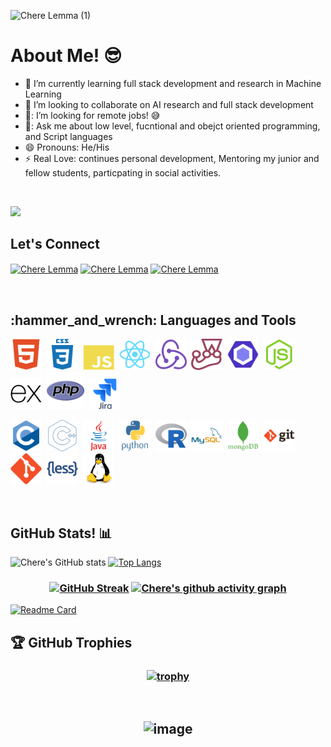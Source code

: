 ![Chere Lemma (1)](https://user-images.githubusercontent.com/73167960/221072866-9dd2e627-22ed-49dc-999a-3c2317d03c73.png)

<h1>About Me! 😎</h1>

- 🌱 I’m currently learning full stack development and research in Machine Learning
- 👯 I’m looking to collaborate on AI research and full stack development 
- 🤔: I’m looking for remote jobs! 😅
- 💬: Ask me about low level, fucntional and obejct oriented programming, and Script languages
- 😄  Pronouns: He/His
- ⚡  Real Love: continues personal development, Mentoring my junior and fellow students, particpating in social activities.

<br>

![](https://komarev.com/ghpvc/?username=your-github-cherelemma&style=plastic&color=brightgreen&label=Profile+Views)

<h2 align="left">Let's Connect</h2>    
<p align="left">
<a href="https://www.linkedin.com/in/chere-lemma27211613/" target="blank"><img align="center" src="https://cdn.jsdelivr.net/npm/simple-icons@3.0.1/icons/linkedin.svg" alt="Chere Lemma" height="30" width="40" /></a>
<a href=" https://twitter.com/Chere21271613" target="blank"><img align="center" src="https://cdn.jsdelivr.net/npm/simple-icons@3.0.1/icons/twitter.svg" alt="Chere Lemma" height="30" width="40" /></a>
<a href="https://wellfound.com/u/chere-lemma-urgaya" target="blank"><img align="center" src="https://cdn.jsdelivr.net/npm/simple-icons@3.13.0/icons/angellist.svg" alt="Chere Lemma" height="30" width="40" /></a>
</p>

<br>

<h2> :hammer_and_wrench: Languages and Tools</h2>
<div>
  <img src="https://github.com/devicons/devicon/blob/master/icons/html5/html5-plain.svg" title="HTML5" alt="HTML" width="50" height="50"/>&nbsp;
  <img src="https://github.com/devicons/devicon/blob/master/icons/css3/css3-plain-wordmark.svg"  title="CSS3" alt="CSS" width="50" height="50"/>&nbsp;
  <img src="https://github.com/devicons/devicon/blob/master/icons/javascript/javascript-plain.svg" title="JavaScript" alt="JavaScript" width="50" height="40"/>&nbsp;
  <img src="https://github.com/devicons/devicon/blob/master/icons/react/react-original.svg" title="ReactJS" alt="ReactJS" width="50" height="50"/>&nbsp;
  <img src="https://github.com/devicons/devicon/blob/master/icons/redux/redux-original.svg" title="React-Redux" alt="react-redux" width="50" height="50"/>&nbsp;
  <img src="https://github.com/devicons/devicon/blob/master/icons/jest/jest-plain.svg" title="jest" alt="jest" width="50" height="50"/>&nbsp;
  <img src="https://github.com/devicons/devicon/blob/master/icons/eslint/eslint-original.svg" title="eslint" alt="eslint" width="50" height="50"/>&nbsp;
  <img src="https://github.com/devicons/devicon/blob/master/icons/nodejs/nodejs-plain.svg" title="NodeJS" alt="NodeJS" width="50" height="50"/>&nbsp
  <img src="https://github.com/devicons/devicon/blob/master/icons/express/express-original.svg" title="Express Node" alt="Express" width="50" height="50"/>&nbsp
  <img src="https://github.com/devicons/devicon/blob/master/icons/php/php-original.svg" title="PHP" alt="PHP" width="60" height="60"/>&nbsp
  <img src="https://github.com/devicons/devicon/blob/master/icons/jira/jira-original-wordmark.svg" title="jira" alt="jira" width="50" height="50"/>&nbsp;
  
  <img src="https://github.com/devicons/devicon/blob/master/icons/c/c-original.svg" title="C" alt="c" width="50" height="50"/>&nbsp;
  <img src="https://github.com/devicons/devicon/blob/master/icons/cplusplus/cplusplus-line.svg" title="C++" alt="c++" width="50" height="50"/>&nbsp;
  <img src="https://github.com/devicons/devicon/blob/master/icons/java/java-original-wordmark.svg" title="Java" alt="Java" width="50" height="50"/>&nbsp;
  <img src="https://github.com/devicons/devicon/blob/master/icons/python/python-original-wordmark.svg" title="Python" alt="Python" width="50" height="50"/>&nbsp;
  <img src="https://github.com/devicons/devicon/blob/master/icons/r/r-original.svg" title="R Programming"  alt="R Programming" width="50" height="50"/>&nbsp;
  <img src="https://github.com/devicons/devicon/blob/master/icons/mysql/mysql-original-wordmark.svg" title="MySQL"  alt="MySQL" width="50" height="50"/>&nbsp;
  <img src="https://github.com/devicons/devicon/blob/master/icons/mongodb/mongodb-plain-wordmark.svg" title="Mongodb"  alt="Mongodb" width="50" height="50"/>&nbsp;
  <img src="https://github.com/devicons/devicon/blob/master/icons/git/git-original-wordmark.svg" title="Git" alt="Git" width="50" height="50"/>&nbsp;
  <img src="https://github.com/devicons/devicon/blob/master/icons/git/git-plain.svg" title="Git" alt="Git" width="50" height="50"/>&nbsp;
  <img src="https://github.com/devicons/devicon/blob/master/icons/less/less-plain-wordmark.svg" title="less" alt="less" width="50" height="50"/>&nbsp;
  <img src="https://github.com/devicons/devicon/blob/master/icons/linux/linux-original.svg" title="linux" alt="linux" width="50" height="50"/>&nbsp;
 </div>

<br>
<h2> GitHub Stats! 📊 </h2>

![Chere's GitHub stats](https://github-readme-stats.vercel.app/api?username=cherelemma&show_icons=true&theme=default)
[![Top Langs](https://github-readme-stats.vercel.app/api/top-langs/?username=cherelemma&layout=compact&langs_count=7&card_width=460)](https://github.com/cherelemma/github-readme-stats)
<br>

<h3 align="center">
  
[![GitHub Streak](https://github-readme-streak-stats.herokuapp.com?user=cherelemma&theme=default&card_width=960)](https://git.io/streak-stats)
[![Chere's github activity graph](https://github-readme-activity-graph.cyclic.app/graph?username=cherelemma&theme=react-dark)](https://github.com/cherelemma/github-readme-activity-graph)
  
</h3> 

[![Readme Card](https://github-readme-stats.vercel.app/api/pin/?username=cherelemma&repo=cherelemma)](https://github.com/cherelemma/github-readme-stats)


## 🏆 GitHub Trophies

<h3 align="center">
  
[![trophy](https://github-profile-trophy.vercel.app/?username=cherelemma&theme=darkhub&column=9&margin-w=2&margin-h=2&no-frame=true)](https://github.com/ryo-ma/github-profile-trophy)
  
</h3> 
<br>
<h2 align="center">
  
![image](https://user-images.githubusercontent.com/73167960/233753467-60b8bda5-1b35-45ef-b831-8e861323783c.png)
 
</h2>
